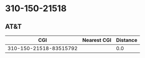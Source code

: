 # 310-150-21518
## AT&T


| CGI | Nearest CGI | Distance |
|-----|-------------|----------|
| 310-150-21518-83515792 |  | 0.0 |
